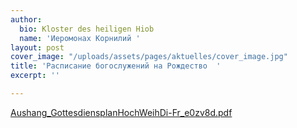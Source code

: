 ```yaml
---
author:
  bio: Kloster des heiligen Hiob
  name: 'Иеромонах Корнилий '
layout: post
cover_image: "/uploads/assets/pages/aktuelles/cover_image.jpg"
title: 'Расписание богослужений на Рождество  '
excerpt: ''

---
```

[Aushang_GottesdiensplanHochWeihDi-Fr_e0zv8d.pdf](https://res.cloudinary.com/hiobmon/image/upload/v1609395788/media/2020/Aushang_GottesdiensplanHochWeihDi-Fr_e0zv8d.pdf "Aushang_GottesdiensplanHochWeihDi-Fr_e0zv8d.pdf")